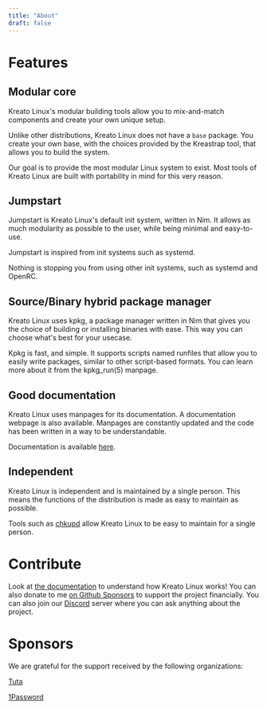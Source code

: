 ```yaml
---
title: "About"
draft: false 
---
```


# Features

## Modular core
Kreato Linux's modular building tools allow you to mix-and-match components and create your own unique setup.

Unlike other distributions, Kreato Linux does not have a `base` package. You create your own base, with the choices provided by the Kreastrap tool, that allows you to build the system.

Our goal is to provide the most modular Linux system to exist. Most tools of Kreato Linux are built with portability in mind for this very reason.

## Jumpstart
Jumpstart is Kreato Linux's default init system, written in Nim. It allows as much modularity as possible to the user, while being minimal and easy-to-use.

Jumpstart is inspired from init systems such as systemd.

Nothing is stopping you from using other init systems, such as systemd and OpenRC.

## Source/Binary hybrid package manager
Kreato Linux uses kpkg, a package manager written in Nim that gives you the choice of building or installing binaries with ease. This way you can choose what's best for your usecase.

Kpkg is fast, and simple. It supports scripts named runfiles that allow you to easily write packages, similar to other script-based formats. You can learn more about it from the kpkg_run(5) manpage.

## Good documentation
Kreato Linux uses manpages for its documentation. A documentation webpage is also available. Manpages are constantly updated and the code has been written in a way to be understandable.

Documentation is available [here](./docs).

## Independent
Kreato Linux is independent and is maintained by a single person. This means the functions of the distribution is made as easy to maintain as possible. 

Tools such as [chkupd](https://github.com/kreatolinux/src#chkupd) allow Kreato Linux to be easy to maintain for a single person.

# Contribute
Look at [the documentation](./docs) to understand how Kreato Linux works! You can also donate to me [on Github Sponsors](https://github.com/sponsors/kreatoo) to support the project financially. You can also join our [Discord](https://discord.gg/5vTYnkepX6) server where you can ask anything about the project.

# Sponsors
We are grateful for the support received by the following organizations:

[Tuta](https://tuta.com)

[1Password](https://1password.com)
